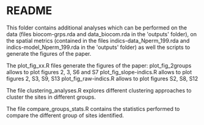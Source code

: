 # README

This folder contains additional analyses which can be performed on the data (files biocom-grps.rda and data_biocom.rda in the 'outputs' folder), on the spatial metrics (contained in the files indics-data_Nperm_199.rda and indics-model_Nperm_199.rda in the 'outputs' folder) as well the scripts to generate the figures of the paper. 

The plot_fig_xx.R files generate the figures of the paper: 
plot_fig_2groups allows to plot figures 2, 3, S6 and S7
plot_fig_slope-indics.R allows to plot figures 2, S3, S9, S13
plot_fig_raw-indics.R allows to plot figures S2, S8, S12

The file clustering_analyses.R explores different clustering approaches to cluster the sites in different groups. 

The file compare_groups_stats.R contains the statistics performed to compare the different group of sites identified. 

